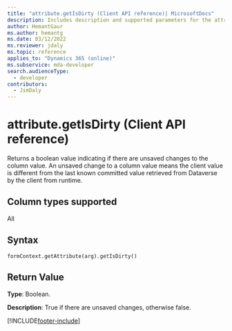 ```yaml
---
title: "attribute.getIsDirty (Client API reference)| MicrosoftDocs"
description: Includes description and supported parameters for the attribute.getIsDirty method.
author: HemantGaur
ms.author: hemantg
ms.date: 03/12/2022
ms.reviewer: jdaly
ms.topic: reference
applies_to: "Dynamics 365 (online)"
ms.subservice: mda-developer
search.audienceType: 
  - developer
contributors:
  - JimDaly
---
```

# attribute.getIsDirty (Client API reference)

Returns a boolean value indicating if there are unsaved changes to the column value. An unsaved change to a column value means the client value is different from the last known committed value retrieved from Dataverse by the client from runtime.

## Column types supported

All

## Syntax

`formContext.getAttribute(arg).getIsDirty()`

## Return Value

**Type**: Boolean. 

**Description**: True if there are unsaved changes, otherwise false.

[!INCLUDE[footer-include](../../../../../includes/footer-banner.md)]
